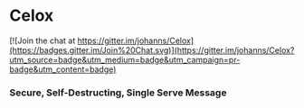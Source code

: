 # Celox

[![Join the chat at https://gitter.im/johanns/Celox](https://badges.gitter.im/Join%20Chat.svg)](https://gitter.im/johanns/Celox?utm_source=badge&utm_medium=badge&utm_campaign=pr-badge&utm_content=badge)

### Secure, Self-Destructing, Single Serve Message
